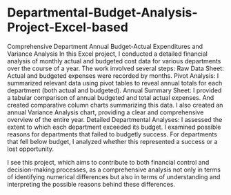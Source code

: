 # Departmental-Budget-Analysis-Project-Excel-based
Comprehensive Department Annual Budget-Actual Expenditures and Variance Analysis
In this Excel project, I conducted a detailed financial analysis of monthly actual and budgeted cost data for various departments over the course of a year. The work involved several steps:
Raw Data Sheet: Actual and budgeted expenses were recorded by months.
Pivot Analysis: I summarized relevant data using pivot tables to reveal annual totals for each department (both actual and budgeted).
Annual Summary Sheet:
I provided a tabular comparison of annual budgeted and total actual expenses. And created comparative column charts summarizing this data.
I also created an annual Variance Analysis chart, providing a clear and comprehensive overview of the entire year.
Detailed Departmental Analyses:
I assessed the extent to which each department exceeded its budget.
I examined possible reasons for departments that failed to budgetly success.
For departments that fell below budget, I analyzed whether this represented a success or a lost opportunity.

I see this project, which aims to contribute to both financial control and decision-making processes, as a comprehensive analysis not only in terms of identifying numerical differences but also in terms of understanding and interpreting the possible reasons behind these differences.

